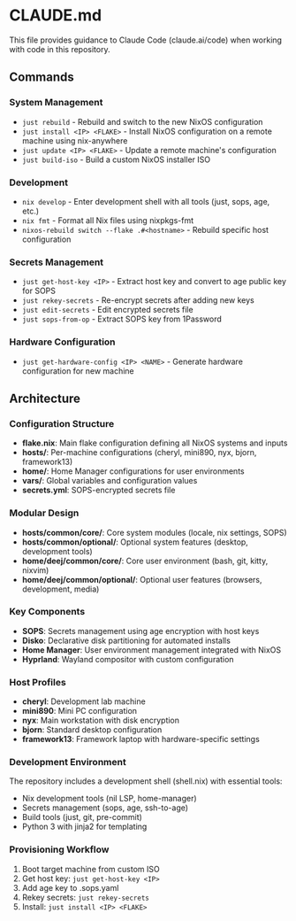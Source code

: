 # CLAUDE.md

This file provides guidance to Claude Code (claude.ai/code) when working with code in this repository.

## Commands

### System Management
- `just rebuild` - Rebuild and switch to the new NixOS configuration
- `just install <IP> <FLAKE>` - Install NixOS configuration on a remote machine using nix-anywhere
- `just update <IP> <FLAKE>` - Update a remote machine's configuration
- `just build-iso` - Build a custom NixOS installer ISO

### Development
- `nix develop` - Enter development shell with all tools (just, sops, age, etc.)
- `nix fmt` - Format all Nix files using nixpkgs-fmt
- `nixos-rebuild switch --flake .#<hostname>` - Rebuild specific host configuration

### Secrets Management
- `just get-host-key <IP>` - Extract host key and convert to age public key for SOPS
- `just rekey-secrets` - Re-encrypt secrets after adding new keys
- `just edit-secrets` - Edit encrypted secrets file
- `just sops-from-op` - Extract SOPS key from 1Password

### Hardware Configuration
- `just get-hardware-config <IP> <NAME>` - Generate hardware configuration for new machine

## Architecture

### Configuration Structure
- **flake.nix**: Main flake configuration defining all NixOS systems and inputs
- **hosts/**: Per-machine configurations (cheryl, mini890, nyx, bjorn, framework13)
- **home/**: Home Manager configurations for user environments
- **vars/**: Global variables and configuration values
- **secrets.yml**: SOPS-encrypted secrets file

### Modular Design
- **hosts/common/core/**: Core system modules (locale, nix settings, SOPS)
- **hosts/common/optional/**: Optional system features (desktop, development tools)
- **home/deej/common/core/**: Core user environment (bash, git, kitty, nixvim)
- **home/deej/common/optional/**: Optional user features (browsers, development, media)

### Key Components
- **SOPS**: Secrets management using age encryption with host keys
- **Disko**: Declarative disk partitioning for automated installs
- **Home Manager**: User environment management integrated with NixOS
- **Hyprland**: Wayland compositor with custom configuration

### Host Profiles
- **cheryl**: Development lab machine
- **mini890**: Mini PC configuration
- **nyx**: Main workstation with disk encryption
- **bjorn**: Standard desktop configuration
- **framework13**: Framework laptop with hardware-specific settings

### Development Environment
The repository includes a development shell (shell.nix) with essential tools:
- Nix development tools (nil LSP, home-manager)
- Secrets management (sops, age, ssh-to-age)
- Build tools (just, git, pre-commit)
- Python 3 with jinja2 for templating

### Provisioning Workflow
1. Boot target machine from custom ISO
2. Get host key: `just get-host-key <IP>`
3. Add age key to .sops.yaml
4. Rekey secrets: `just rekey-secrets`
5. Install: `just install <IP> <FLAKE>`